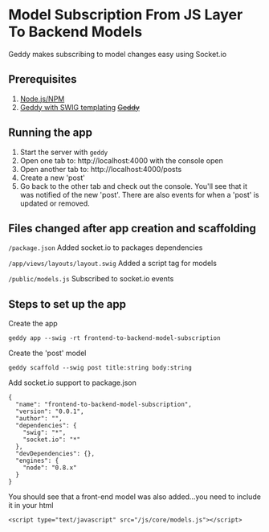 # Model Subscription From JS Layer To Backend Models
Geddy makes subscribing to model changes easy using Socket.io

## Prerequisites
1. [Node.js/NPM](http://nodejs.org)
2. [Geddy with SWIG templating](https://github.com/cpbtechnology/geddy/tree/feature-swig-templating-support) ~~[Geddy](http://geddyjs.org/)~~

## Running the app
1. Start the server with ```geddy```
2. Open one tab to: http://localhost:4000 with the console open
3. Open another tab to: http://localhost:4000/posts
4. Create a new 'post'
5. Go back to the other tab and check out the console.  You'll see that it was notified of the new 'post'.  There are also events for when a 'post' is updated or removed.

## Files changed after app creation and scaffolding

```/package.json``` Added socket.io to packages dependencies

```/app/views/layouts/layout.swig``` Added a script tag for models

```/public/models.js``` Subscribed to socket.io events

## Steps to set up the app

Create the app

```
geddy app --swig -rt frontend-to-backend-model-subscription
```

Create the 'post' model

```
geddy scaffold --swig post title:string body:string
```

Add socket.io support to package.json

```
{
  "name": "frontend-to-backend-model-subscription",
  "version": "0.0.1",
  "author": "",
  "dependencies": {
    "swig": "*",
    "socket.io": "*"
  },
  "devDependencies": {},
  "engines": {
    "node": "0.8.x"
  }
}
```

You should see that a front-end model was also added...you need to include it in your html

```
<script type="text/javascript" src="/js/core/models.js"></script>
```

